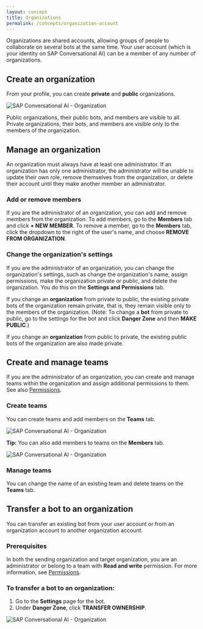 ```yaml
---
layout: concept
title: Organizations
permalink: /concepts/organization-account
---
```


Organizations are shared accounts, allowing groups of people to collaborate on several bots at the same time. Your user account (which is your identity on SAP Conversational AI) can be a member of any number of organizations.

## Create an organization

From your profile, you can create **private** and **public** organizations.

![SAP Conversational AI - Organization](https://cdn.cai.tools.sap/man/organisation/create-org.png)

Public organizations, their public bots, and members are visible to all. Private organizations, their bots, and members are visible only to the members of the organization.

## Manage an organization

An organization must always have at least one administrator. If an organization has only one administrator, the administrator will be unable to update their own role, remove themselves from the organization, or delete their account until they make another member an administrator.

### Add or remove members

If you are the administrator of an organization, you can add and remove members from the organization. To add members, go to the **Members** tab and click **+ NEW MEMBER**. To remove a member, go to the **Members** tab, click the dropdown to the right of the user's name, and choose **REMOVE FROM ORGANIZATION**.

### Change the organization's settings

If you are the administrator of an organization, you can change the organization's settings, such as change the organization's name, assign permissions, make the organization private or public, and delete the organization. You do this on the **Settings and Permissions** tab.

If you change an **organization** from private to public, the existing private bots of the organization remain private, that is, they remain visible only to the members of the organization. (Note: To change a **bot** from private to public, go to the settings for the bot and click **Danger Zone** and then **MAKE PUBLIC**.) 

If you change an **organization** from public to private, the existing public bots of the organization are also made private.

## Create and manage teams

If you are the administrator of an organization, you can create and manage teams within the organization and assign additional permissions to them. See also [Permissions](https://cai.tools.sap/docs/concepts/permissions).

### Create teams

You can create teams and add members on the **Teams** tab.  

![SAP Conversational AI - Organization](https://cdn.cai.tools.sap/man/organisation/organizationteams.png)

**Tip:** You can also add members to teams on the **Members** tab.

![SAP Conversational AI - Organization](https://cdn.cai.tools.sap/man/organisation/organizationmembers.png)

### Manage teams

You can change the name of an existing team and delete teams on the **Teams** tab.

## Transfer a bot to an organization

You can transfer an existing bot from your user account or from an organization account to another organization account.

### Prerequisites

In both the sending organization and target organization, you are an administrator or belong to a team with **Read and write** permission. For more information, see [Permissions](https://cai.tools.sap/docs/concepts/permissions).

### To transfer a bot to an organization:

1. Go to the **Settings** page for the bot.  
2. Under **Danger Zone**, click **TRANSFER OWNERSHIP**.

![SAP Conversational AI - Organization](https://cdn.cai.tools.sap/man/organisation/transfer.png)
